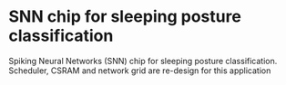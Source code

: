 # SNN chip for sleeping posture classification
Spiking Neural Networks (SNN) chip for sleeping posture classification. Scheduler, CSRAM and network grid are re-design for this application
